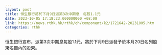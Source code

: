 ```yaml
---
layout: post
title: 恒生銀行將於下月9日派第3次中期息　每股1.1元
date: 2023-10-05 17:18:23.000000000 +08:00
link: https://news.rthk.hk/rthk/ch/component/k2/1721642-20231005.htm
categories: rthk
---
```


恒生銀行宣布，派第3次中期息每股1.1元，將於下月9日派發予於本月20日名列股東名冊內的股東。
